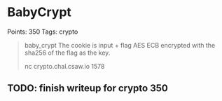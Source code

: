 # BabyCrypt
Points: 350
Tags: crypto 

>baby_crypt The cookie is input + flag AES ECB encrypted with the sha256 of the flag as the key.
>
>nc crypto.chal.csaw.io 1578

## TODO: finish writeup for crypto 350
